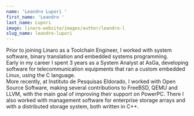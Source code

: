 ```yaml
---
name: 'Leandro Lupori '
first_name: 'Leandro '
last_name: Lupori
image: linaro-website/images/author/leandro-l
slug_name: leandro-lupori
---
```


Prior to joining Linaro as a Toolchain Engineer, I worked with system software, binary translation and embedded systems programming.\
Early in my career I spent 3 years as a System Analyst at AsGa, developing software for telecommunication equipments that ran a custom embedded Linux, using the C language.\
More recently, at Instituto de Pesquisas Eldorado, I worked with Open Source Software, making several contributions to FreeBSD, QEMU and LLVM, with the main goal of improving their support on PowerPC. There I also worked with management software for enterprise storage arrays and with a distributed storage system, both written in C++.
